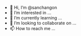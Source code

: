 - 👋 Hi, I’m @sanchangon
- 👀 I’m interested in ...
- 🌱 I’m currently learning ...
- 💞️ I’m looking to collaborate on ...
- 📫 How to reach me ...

<!---
sanchangon/sanchangon is a ✨ special ✨ repository because its `README.md` (this file) appears on your GitHub profile.
You can click the Preview link to take a look at your changes.
--->
